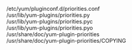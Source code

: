 /etc/yum/pluginconf.d/priorities.conf  
/usr/lib/yum-plugins/priorities.py  
/usr/lib/yum-plugins/priorities.pyc  
/usr/lib/yum-plugins/priorities.pyo  
/usr/share/doc/yum-plugin-priorities  
/usr/share/doc/yum-plugin-priorities/COPYING  
